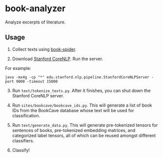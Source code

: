 # book-analyzer

Analyze excerpts of literature.

## Usage

1. Collect texts using [book-spider](https://github.com/EricRobertBrewer/book-spider).

2. Download [Stanford CoreNLP](https://stanfordnlp.github.io/CoreNLP/). Run the server.

For example:
```
java -mx4g -cp "*" edu.stanford.nlp.pipeline.StanfordCoreNLPServer -port 9000 -timeout 15000
```

3. Run `text/tokenize_texts.py`. After it finishes, you can shut down the Stanford CoreNLP server.

4. Run `sites/bookcave/bookcave_ids.py`. This will generate a list of book IDs from the BookCave database whose text will be used for classification.

5. Run `text/generate_data.py`. This will generate pre-tokenized tensors for sentences of books, pre-tokenized embedding matrices, and categorized label tensors, all of which can be reused amongst different classifiers.

6. Classify!

